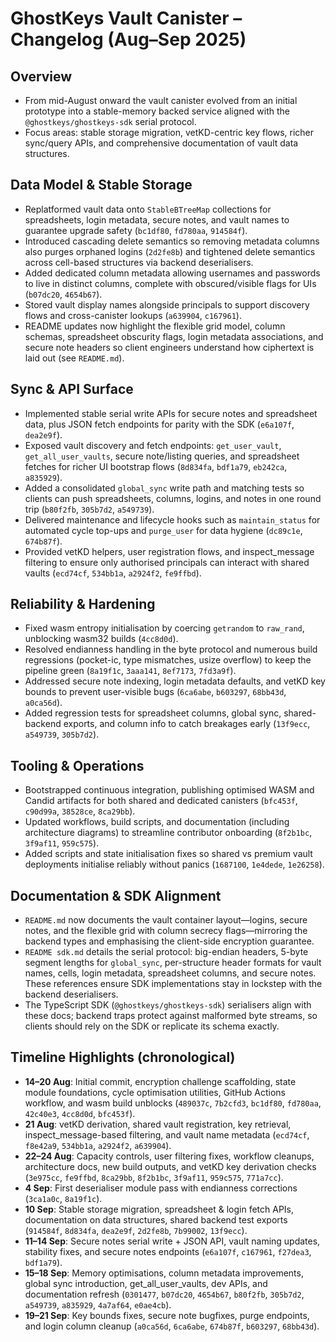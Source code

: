 # GhostKeys Vault Canister – Changelog (Aug–Sep 2025)

## Overview
- From mid-August onward the vault canister evolved from an initial prototype into a stable-memory backed service aligned with the `@ghostkeys/ghostkeys-sdk` serial protocol.
- Focus areas: stable storage migration, vetKD-centric key flows, richer sync/query APIs, and comprehensive documentation of vault data structures.

## Data Model & Stable Storage
- Replatformed vault data onto `StableBTreeMap` collections for spreadsheets, login metadata, secure notes, and vault names to guarantee upgrade safety (`bc1df80`, `fd780aa`, `914584f`).
- Introduced cascading delete semantics so removing metadata columns also purges orphaned logins (`2d2fe8b`) and tightened delete semantics across cell-based structures via backend deserialisers.
- Added dedicated column metadata allowing usernames and passwords to live in distinct columns, complete with obscured/visible flags for UIs (`b07dc20`, `4654b67`).
- Stored vault display names alongside principals to support discovery flows and cross-canister lookups (`a639904`, `c167961`).
- README updates now highlight the flexible grid model, column schemas, spreadsheet obscurity flags, login metadata associations, and secure note headers so client engineers understand how ciphertext is laid out (see `README.md`).

## Sync & API Surface
- Implemented stable serial write APIs for secure notes and spreadsheet data, plus JSON fetch endpoints for parity with the SDK (`e6a107f`, `dea2e9f`).
- Exposed vault discovery and fetch endpoints: `get_user_vault`, `get_all_user_vaults`, secure note/listing queries, and spreadsheet fetches for richer UI bootstrap flows (`8d834fa`, `bdf1a79`, `eb242ca`, `a835929`).
- Added a consolidated `global_sync` write path and matching tests so clients can push spreadsheets, columns, logins, and notes in one round trip (`b80f2fb`, `305b7d2`, `a549739`).
- Delivered maintenance and lifecycle hooks such as `maintain_status` for automated cycle top-ups and `purge_user` for data hygiene (`dc89c1e`, `674b87f`).
- Provided vetKD helpers, user registration flows, and inspect_message filtering to ensure only authorised principals can interact with shared vaults (`ecd74cf`, `534bb1a`, `a2924f2`, `fe9ffbd`).

## Reliability & Hardening
- Fixed wasm entropy initialisation by coercing `getrandom` to `raw_rand`, unblocking wasm32 builds (`4cc8d0d`).
- Resolved endianness handling in the byte protocol and numerous build regressions (pocket-ic, type mismatches, usize overflow) to keep the pipeline green (`8a19f1c`, `3aaa141`, `8ef7173`, `7fd3a9f`).
- Addressed secure note indexing, login metadata defaults, and vetKD key bounds to prevent user-visible bugs (`6ca6abe`, `b603297`, `68bb43d`, `a0ca56d`).
- Added regression tests for spreadsheet columns, global sync, shared-backend exports, and column info to catch breakages early (`13f9ecc`, `a549739`, `305b7d2`).

## Tooling & Operations
- Bootstrapped continuous integration, publishing optimised WASM and Candid artifacts for both shared and dedicated canisters (`bfc453f`, `c90d99a`, `38528ce`, `8ca29bb`).
- Updated workflows, build scripts, and documentation (including architecture diagrams) to streamline contributor onboarding (`8f2b1bc`, `3f9af11`, `959c575`).
- Added scripts and state initialisation fixes so shared vs premium vault deployments initialise reliably without panics (`1687100`, `1e4dede`, `1e26258`).

## Documentation & SDK Alignment
- `README.md` now documents the vault container layout—logins, secure notes, and the flexible grid with column secrecy flags—mirroring the backend types and emphasising the client-side encryption guarantee.
- `README sdk.md` details the serial protocol: big-endian headers, 5-byte segment lengths for `global_sync`, per-structure header formats for vault names, cells, login metadata, spreadsheet columns, and secure notes. These references ensure SDK implementations stay in lockstep with the backend deserialisers.
- The TypeScript SDK (`@ghostkeys/ghostkeys-sdk`) serialisers align with these docs; backend traps protect against malformed byte streams, so clients should rely on the SDK or replicate its schema exactly.

## Timeline Highlights (chronological)
- **14–20 Aug**: Initial commit, encryption challenge scaffolding, state module foundations, cycle optimisation utilities, GitHub Actions workflow, and wasm build unblocks (`489037c`, `7b2cfd3`, `bc1df80`, `fd780aa`, `42c40e3`, `4cc8d0d`, `bfc453f`).
- **21 Aug**: vetKD derivation, shared vault registration, key retrieval, inspect_message-based filtering, and vault name metadata (`ecd74cf`, `f8e42a9`, `534bb1a`, `a2924f2`, `a639904`).
- **22–24 Aug**: Capacity controls, user filtering fixes, workflow cleanups, architecture docs, new build outputs, and vetKD key derivation checks (`3e975cc`, `fe9ffbd`, `8ca29bb`, `8f2b1bc`, `3f9af11`, `959c575`, `771a7cc`).
- **4 Sep**: First deserialiser module pass with endianness corrections (`3ca1a0c`, `8a19f1c`).
- **10 Sep**: Stable storage migration, spreadsheet & login fetch APIs, documentation on data structures, shared backend test exports (`914584f`, `8d834fa`, `dea2e9f`, `2d2fe8b`, `7b99002`, `13f9ecc`).
- **11–14 Sep**: Secure notes serial write + JSON API, vault naming updates, stability fixes, and secure notes endpoints (`e6a107f`, `c167961`, `f27dea3`, `bdf1a79`).
- **15–18 Sep**: Memory optimisations, column metadata improvements, global sync introduction, get_all_user_vaults, dev APIs, and documentation refresh (`0301477`, `b07dc20`, `4654b67`, `b80f2fb`, `305b7d2`, `a549739`, `a835929`, `4a7af64`, `e0ae4cb`).
- **19–21 Sep**: Key bounds fixes, secure note bugfixes, purge endpoints, and login column cleanup (`a0ca56d`, `6ca6abe`, `674b87f`, `b603297`, `68bb43d`).
